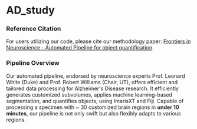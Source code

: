 
# AD_study
### Reference Citation
For users utilizing our code, please cite our methodology paper: [Frontiers in Neuroscience - Automated Pipeline for object quantification](https://www.frontiersin.org/articles/10.3389/fnins.2023.1223226/full).

### Pipeline Overview
Our automated pipeline, endorsed by neuroscience experts Prof. Leonard White (Duke) and Prof. Robert Williams (Chair, UT), offers efficient and tailored data processing for Alzheimer's Disease research. It efficiently generates customized subvolumes, applies machine learning-based segmentation, and quantifies objects, using ImarisXT and Fiji. Capable of processing a specimen with ~ 30 customized brain regions in **under 10 minutes**, our pipeline is not only swift but also flexibly adapts to various regions.
